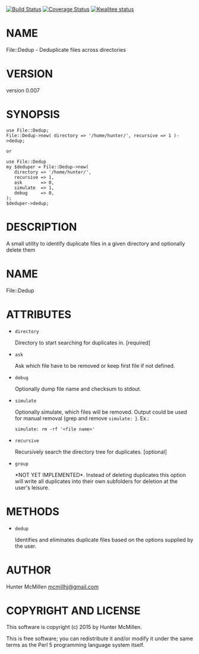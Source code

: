 [![Build Status](https://travis-ci.org/mcmillhj/File-Dedup.svg?branch=master)](https://travis-ci.org/mcmillhj/File-Dedup)
[![Coverage Status](https://coveralls.io/repos/mcmillhj/File-Dedup/badge.png?branch=master)](https://coveralls.io/r/mcmillhj/File-Dedup?branch=master)
[![Kwalitee status](http://cpants.cpanauthors.org/dist/File-Dedup.png)](http://cpants.charsbar.org/dist/overview/File-Dedup)

# NAME

File::Dedup - Deduplicate files across directories

# VERSION

version 0.007

# SYNOPSIS

    use File::Dedup;
    File::Dedup->new( directory => '/home/hunter/', recursive => 1 )->dedup;

    or 

    use File::Dedup
    my $deduper = File::Dedup->new( 
       directory => '/home/hunter/', 
       recursive => 1, 
       ask       => 0,
       simulate  => 1,
       debug     => 0,
    );
    $deduper->dedup;

# DESCRIPTION

A small utility to identify duplicate files in a given directory and optionally delete them

# NAME 

File::Dedup

# ATTRIBUTES 

- `directory`

    Directory to start searching for duplicates in. \[required\]

- `ask`

    Ask which file have to be removed or keep first file if not defined.

- `debug`

    Optionally dump file name and checksum to stdout.

- `simulate`

    Optionally simulate, which files will be removed.
    Output could be used for manual removal (grep and remove `simulate: `). Ex.:
    ```
    simulate: rm -rf '<file name>'
    ```

- `recursive`

    Recursively search the directory tree for duplicates. \[optional\]

- `group`

    \*NOT YET IMPLEMENTED\*. Instead of deleting duplicates this option will write all duplicates into their own subfolders for deletion at the user's leisure.

# METHODS

- `dedup`

    Identifies and eliminates duplicate files based on the options supplied by the user. 

# AUTHOR

Hunter McMillen <mcmillhj@gmail.com>

# COPYRIGHT AND LICENSE

This software is copyright (c) 2015 by Hunter McMillen.

This is free software; you can redistribute it and/or modify it under
the same terms as the Perl 5 programming language system itself.
